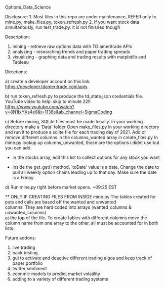 Options_Data_Science

Disclosure: 1. Most files in this repo are under maintenance, 
               REFER only to mine.py, make_files.py, token_refresh.py 
            2. If you want stock data simultanously, run test_trade.py. it is not finished though

Description: 

1. mining - retrieve raw options data with TD ameritrade APIs
2. analyzing - researching trends and paper trading spreads
3. visualizing - graphing data and trading results with matplotlib and Tableau
            

  
Directions: 

a) create a developer account on this link. https://developer.tdameritrade.com/apis

b) run token_refresh.py to produce the td_state.json credentials file. 
   YouTube video to help: skip to minute 22!!
   https://www.youtube.com/watch?v=8N1IxYXs4e8&t=1138s&ab_channel=SigmaCoding

c) Before mining, SQLite files must be made locally. In your working directory make a 'Data' folder
   Open make_files.py in your working directory and run it to produce a sqlite file for each trading
   day of 2021. Add or remove different columns in the columns_wanted array in create_files.py
   In mine.py lookup up columns_unwanted, those are the options i didnt use but you can add.
   

* In the stocks array, edit this list to collect options for any stock you want

* Inside the get_get() method, 'toDate' value is a date.
Change the date to pull all weekly option chains leading up to that day. 
Make sure the date is a Friday.

d) Run mine.py right before market opens. ~09:25 EST



** ONLY IF CREATING FILES FROM INSIDE mine.py
The tables created for puts and calls are based off the wanted and unwanted                     
columns. They are hard coded into arrays (wanted_columns & unwanted_columns)                     
at the top of the file. To create tables with different columns move the                         
column name from one array to the other, all must be accounted for in both                   
lists.

            
            
 Future addons:
 1) live trading
 2) back testing
 3) gui to activate and deactive different trading algos and keep track of paper portfolio
 4) twitter sentiment 
 5) econmic models to predict market volatility
 6) adding to a variety of different trading systems
            
            
            
